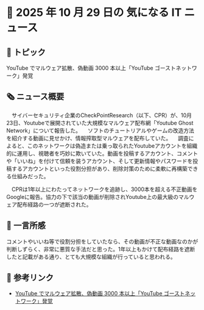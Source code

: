 # 📅 2025 年 10 月 29 日の 気になる IT ニュース

## 🧩 トピック

YouTube でマルウェア拡散、偽動画 3000 本以上「YouTube ゴーストネットワーク」発覚

## 🗞️ ニュース概要

　サイバーセキュリティ企業のCheckPointResearch（以下、CPR）が、10月23日、Youtubeで展開されていた大規模なマルウェア配布網「Youtube Ghost Network」について報告した。
　ソフトのチュートリアルやゲームの改造方法を紹介する動画に見せかけ、情報搾取型マルウェアを配布していた。
　調査によると、このネットワークは偽造または乗っ取られたYoutubeアカウントを組織的に運用し、視聴者を巧妙に欺いていた。動画を投稿するアカウント、コメントや「いいね」を付けて信頼を装うアカウント、そして更新情報やパスワードを投稿するアカウントといった役割分担があり、削除対策のために柔軟に再構築できる仕組みだった。  

　CPRは1年以上にわたってネットワークを追跡し、3000本を超える不正動画をGoogleに報告。協力の下で該当の動画が削除されYoutube上の最大級のマルウェア配布経路の一つが遮断された。

## 🧠 一言所感

コメントやいいね等で役割分担をしていたなら、その動画が不正な動画なのかが判断しずらく、非常に悪質な手法だと思った。1年以上もかけて配布経路を遮断したと記載がある通り、とても大規模な組織が行っていると思われる。

## 🔗 参考リンク

- [YouTube でマルウェア拡散、偽動画 3000 本以上「YouTube ゴーストネットワーク」発覚](https://news.yahoo.co.jp/articles/30b4bdf56197cdc4736306adc7914e5b5568c913)
